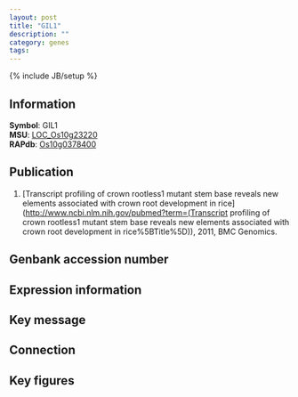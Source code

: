 ```yaml
---
layout: post
title: "GIL1"
description: ""
category: genes
tags: 
---
```

{% include JB/setup %}

## Information
__Symbol__: GIL1  
__MSU__: [LOC_Os10g23220](http://rice.plantbiology.msu.edu/cgi-bin/ORF_infopage.cgi?orf=LOC_Os10g23220)  
__RAPdb__: [Os10g0378400](http://rapdb.dna.affrc.go.jp/viewer/gbrowse_details/irgsp1?name=Os10g0378400)  

## Publication
1. [Transcript profiling of crown rootless1 mutant stem base reveals new elements associated with crown root development in rice](http://www.ncbi.nlm.nih.gov/pubmed?term=(Transcript profiling of crown rootless1 mutant stem base reveals new elements associated with crown root development in rice%5BTitle%5D)), 2011, BMC Genomics.

## Genbank accession number

## Expression information

## Key message

## Connection

## Key figures


